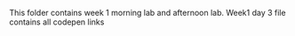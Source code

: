 
This folder contains week 1 morning lab and afternoon lab.
Week1 day 3 file contains all codepen links
